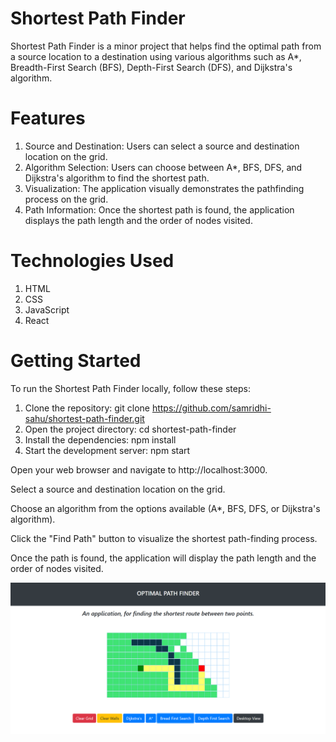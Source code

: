 # Shortest Path Finder
Shortest Path Finder is a minor project that helps find the optimal path from a source location to a destination using various algorithms such as A*, Breadth-First Search (BFS), Depth-First Search (DFS), and Dijkstra's algorithm.

# Features
1. Source and Destination: Users can select a source and destination location on the grid.
2. Algorithm Selection: Users can choose between A*, BFS, DFS, and Dijkstra's algorithm to find the shortest path.
3. Visualization: The application visually demonstrates the pathfinding process on the grid.
4. Path Information: Once the shortest path is found, the application displays the path length and the order of nodes visited.
# Technologies Used
1. HTML
2. CSS
3. JavaScript
4. React
# Getting Started
To run the Shortest Path Finder locally, follow these steps:

1. Clone the repository: git clone https://github.com/samridhi-sahu/shortest-path-finder.git
2. Open the project directory: cd shortest-path-finder
3. Install the dependencies: npm install
4. Start the development server: npm start

Open your web browser and navigate to http://localhost:3000.

Select a source and destination location on the grid.

Choose an algorithm from the options available (A*, BFS, DFS, or Dijkstra's algorithm).

Click the "Find Path" button to visualize the shortest path-finding process.

Once the path is found, the application will display the path length and the order of nodes visited.


![Screenshot](sarthii.png)
